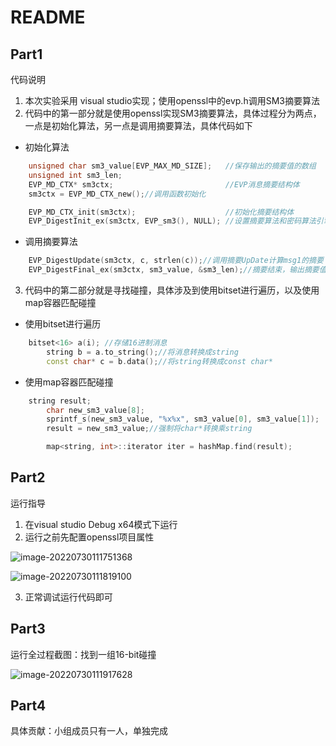 #  README

## Part1

代码说明

1. 本次实验采用 visual studio实现；使用openssl中的evp.h调用SM3摘要算法
2. 代码中的第一部分就是使用openssl实现SM3摘要算法，具体过程分为两点，一点是初始化算法，另一点是调用摘要算法，具体代码如下

* 初始化算法

```c++
    unsigned char sm3_value[EVP_MAX_MD_SIZE];   //保存输出的摘要值的数组
    unsigned int sm3_len;
    EVP_MD_CTX* sm3ctx;                         //EVP消息摘要结构体
    sm3ctx = EVP_MD_CTX_new();//调用函数初始化

    EVP_MD_CTX_init(sm3ctx);                    //初始化摘要结构体
    EVP_DigestInit_ex(sm3ctx, EVP_sm3(), NULL); //设置摘要算法和密码算法引擎，这里密码算法使用sm3，算法引擎使用OpenSSL默认引擎即软算法
```

* 调用摘要算法

```c++
    EVP_DigestUpdate(sm3ctx, c, strlen(c));//调用摘要UpDate计算msg1的摘要
    EVP_DigestFinal_ex(sm3ctx, sm3_value, &sm3_len);//摘要结束，输出摘要值  
```

3. 代码中的第二部分就是寻找碰撞，具体涉及到使用bitset进行遍历，以及使用map容器匹配碰撞

* 使用bitset进行遍历

```c++
	bitset<16> a(i); //存储16进制消息
        string b = a.to_string();//将消息转换成string
        const char* c = b.data();//将string转换成const char*
```

* 使用map容器匹配碰撞

```c++
	string result;
    	char new_sm3_value[8];
    	sprintf_s(new_sm3_value, "%x%x", sm3_value[0], sm3_value[1]);
        result = new_sm3_value;//强制将char*转换乘string

        map<string, int>::iterator iter = hashMap.find(result);
```





## Part2

运行指导

1. 在visual studio  Debug x64模式下运行
2. 运行之前先配置openssl项目属性

![image-20220730111751368](README.assets/image-20220730111751368.png)



![image-20220730111819100](README.assets/image-20220730111819100.png)

3. 正常调试运行代码即可

## Part3

运行全过程截图：找到一组16-bit碰撞

![image-20220730111917628](README.assets/image-20220730111917628.png)



## Part4

具体贡献：小组成员只有一人，单独完成

